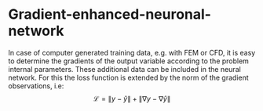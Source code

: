 # Gradient-enhanced-neuronal-network
In case of computer generated training data, e.g. with FEM or CFD, it is easy to determine the gradients of the output variable according to the problem internal parameters. These additional data can be included in the neural network. For this the loss function is extended by the norm of the gradient observations, i.e:
$$\mathcal{L} = \left \| y-\hat{y} \right \| + \left \| \nabla y-\nabla \hat{y} \right \| $$

